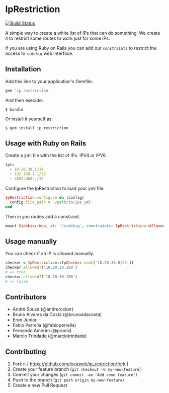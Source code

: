 # IpRestriction

[![Build Status](https://travis-ci.org/locaweb/ip_restriction.svg?branch=master)](https://travis-ci.org/locaweb/ip_restriction)

A simple way to create a white list of IPs that can do something. We create it to restrict some routes to work just for some IPs.

If you are using Ruby on Rails you can add our `constraints` to restrict the access to `sidekiq` web interface.

## Installation

Add this line to your application's Gemfile:

```ruby
gem 'ip_restriction'
```

And then execute:

    $ bundle

Or install it yourself as:

    $ gem install ip_restriction

## Usage with Ruby on Rails

Create a yml file with the list of IPs. IPV4 or IPV6
```yaml
ips:
  - 10.20.30.1/24
  - 192.168.1.1/22
  - 2001:db8::/32
```

Configure the IpRestriction to load your yml file.
```ruby
IpRestriction.configure do |config|
  config.file_path = '/path/to/ips.yml'
end
```
Then in you routes add a constraint.
```ruby
mount Sidekiq::Web, at: '/sidekiq', constraints: IpRestriction::AllowedIpsConstraint.new
```

## Usage manually

You can check if an IP is allowed manually.
```ruby
checker = IpRestriction::IpChecker.new(['10.20.30.0/24'])
checker.allowed?('10.20.30.100')
# => true
checker.allowed?('10.10.30.100')
# => false
```

## Contributors

* André Souza (@andrerocker)
* Bruno Alvares da Costa (@brunoadacosta)
* Eron Junior
* Fabio Perrella (@fabioperrella)
* Fernando Amorim (@prodis)
* Marcio Trindade (@marciotrindade)

## Contributing

1. Fork it ( https://github.com/locaweb/ip_restriction/fork )
2. Create your feature branch (`git checkout -b my-new-feature`)
3. Commit your changes (`git commit -am 'Add some feature'`)
4. Push to the branch (`git push origin my-new-feature`)
5. Create a new Pull Request
